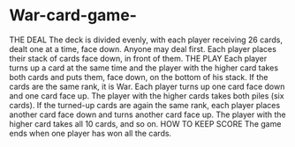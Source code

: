 # War-card-game-
THE DEAL The deck is divided evenly, with each player receiving 26 cards, dealt one at a time, face down. Anyone may deal first. Each player places their stack of cards face down, in front of them.  THE PLAY Each player turns up a card at the same time and the player with the higher card takes both cards and puts them, face down, on the bottom of his stack.  If the cards are the same rank, it is War. Each player turns up one card face down and one card face up. The player with the higher cards takes both piles (six cards). If the turned-up cards are again the same rank, each player places another card face down and turns another card face up. The player with the higher card takes all 10 cards, and so on.  HOW TO KEEP SCORE The game ends when one player has won all the cards.
